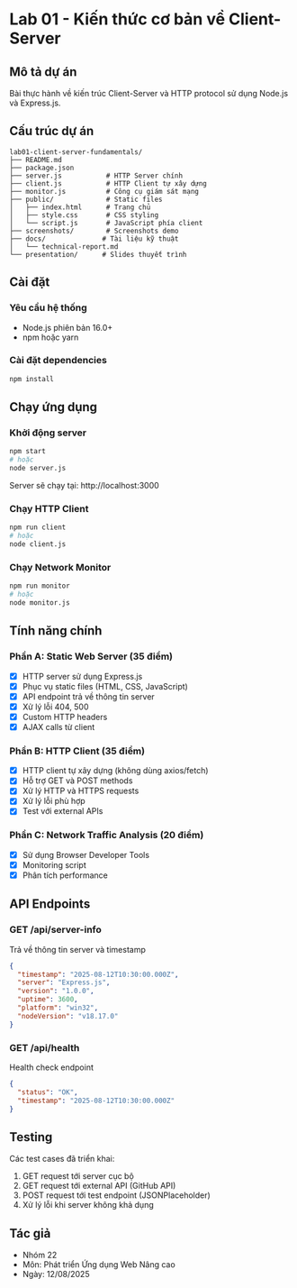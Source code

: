 # Lab 01 - Kiến thức cơ bản về Client-Server

## Mô tả dự án
Bài thực hành về kiến trúc Client-Server và HTTP protocol sử dụng Node.js và Express.js.

## Cấu trúc dự án
```
lab01-client-server-fundamentals/
├── README.md
├── package.json
├── server.js           # HTTP Server chính
├── client.js           # HTTP Client tự xây dựng
├── monitor.js          # Công cụ giám sát mạng
├── public/             # Static files
│   ├── index.html      # Trang chủ
│   ├── style.css       # CSS styling
│   └── script.js       # JavaScript phía client
├── screenshots/        # Screenshots demo
├── docs/              # Tài liệu kỹ thuật
│   └── technical-report.md
└── presentation/      # Slides thuyết trình
```

## Cài đặt

### Yêu cầu hệ thống
- Node.js phiên bản 16.0+
- npm hoặc yarn

### Cài đặt dependencies
```bash
npm install
```

## Chạy ứng dụng

### Khởi động server
```bash
npm start
# hoặc
node server.js
```
Server sẽ chạy tại: http://localhost:3000

### Chạy HTTP Client
```bash
npm run client
# hoặc
node client.js
```

### Chạy Network Monitor
```bash
npm run monitor
# hoặc
node monitor.js
```

## Tính năng chính

### Phần A: Static Web Server (35 điểm)
- [x] HTTP server sử dụng Express.js
- [x] Phục vụ static files (HTML, CSS, JavaScript)
- [x] API endpoint trả về thông tin server
- [x] Xử lý lỗi 404, 500
- [x] Custom HTTP headers
- [x] AJAX calls từ client

### Phần B: HTTP Client (35 điểm)
- [x] HTTP client tự xây dựng (không dùng axios/fetch)
- [x] Hỗ trợ GET và POST methods
- [x] Xử lý HTTP và HTTPS requests
- [x] Xử lý lỗi phù hợp
- [x] Test với external APIs

### Phần C: Network Traffic Analysis (20 điểm)
- [x] Sử dụng Browser Developer Tools
- [x] Monitoring script
- [x] Phân tích performance

## API Endpoints

### GET /api/server-info
Trả về thông tin server và timestamp
```json
{
  "timestamp": "2025-08-12T10:30:00.000Z",
  "server": "Express.js",
  "version": "1.0.0",
  "uptime": 3600,
  "platform": "win32",
  "nodeVersion": "v18.17.0"
}
```

### GET /api/health
Health check endpoint
```json
{
  "status": "OK",
  "timestamp": "2025-08-12T10:30:00.000Z"
}
```

## Testing

Các test cases đã triển khai:
1. GET request tới server cục bộ
2. GET request tới external API (GitHub API)
3. POST request tới test endpoint (JSONPlaceholder)
4. Xử lý lỗi khi server không khả dụng

## Tác giả
- Nhóm 22
- Môn: Phát triển Ứng dụng Web Nâng cao
- Ngày: 12/08/2025
